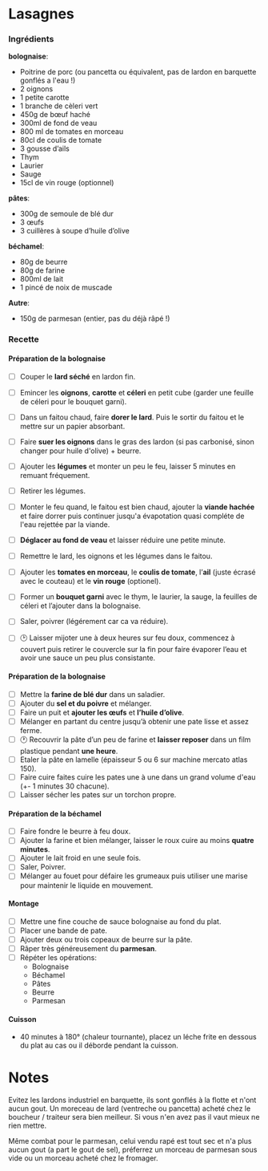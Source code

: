 # Lasagnes

### Ingrédients
**bolognaise**:
- Poitrine de porc (ou pancetta ou équivalent, pas de lardon en barquette gonflés a l'eau !)
- 2 oignons
- 1 petite carotte
- 1 branche de cèleri vert
- 450g de bœuf haché
- 300ml de fond de veau
- 800 ml de tomates en morceau
- 80cl de coulis de tomate
- 3 gousse d’ails
- Thym
- Laurier
- Sauge
- 15cl de vin rouge (optionnel)

**pâtes**:
- 300g de semoule de blé dur
- 3 œufs
- 3 cuillères à soupe d’huile d’olive

**béchamel**:
- 80g de beurre
- 80g de farine
- 800ml de lait
- 1 pincé de noix de muscade

**Autre**:
- 150g de parmesan (entier, pas du déjà râpé !)

### Recette

#### Préparation de la bolognaise
- [ ] Couper le **lard séché** en lardon fin.
- [ ] Emincer les **oignons**, **carotte** et **céleri** en petit cube (garder une feuille de céleri pour le bouquet garni).
- [ ] Dans un faitou chaud, faire **dorer le lard**. Puis le sortir du faitou et le mettre sur un papier absorbant.
- [ ] Faire **suer les oignons** dans le gras des lardon (si pas carbonisé, sinon changer pour huile d'olive) + beurre.
- [ ] Ajouter les **légumes** et monter un peu le feu, laisser 5 minutes en remuant fréquement.
- [ ] Retirer les légumes.
- [ ] Monter le feu quand, le faitou est bien chaud, ajouter la **viande hachée** et faire dorrer puis continuer jusqu'a évapotation quasi compléte de l'eau rejettée par la viande.
- [ ] **Déglacer au fond de veau** et laisser réduire une petite minute.
- [ ] Remettre le lard, les oignons et les légumes dans le faitou.
- [ ] Ajouter les **tomates en morceau**, le **coulis de tomate**, l’**ail** (juste écrasé avec le couteau) et le **vin rouge** (optionel).
- [ ] Former un **bouquet garni** avec le thym, le laurier, la sauge, la feuilles de céleri et l’ajouter dans la bolognaise.
- [ ] Saler, poivrer (légérement car ca va réduire).
- [ ] :clock2: Laisser mijoter une à deux heures sur feu doux, commencez à couvert puis retirer le couvercle sur la fin pour faire évaporer l’eau et avoir une sauce un peu plus consistante.


#### Préparation de la bolognaise
- [ ] Mettre la **farine de blé dur** dans un saladier.
- [ ] Ajouter du **sel et du poivre** et mélanger.
- [ ] Faire un puit et **ajouter les œufs** et **l’huile d’olive**.
- [ ] Mélanger en partant du centre jusqu’à obtenir une pate lisse et assez ferme.
- [ ] :clock1: Recouvrir la pâte d’un peu de farine et **laisser reposer** dans un film plastique pendant **une heure**.
- [ ] Etaler la pâte en lamelle (épaisseur 5 ou 6 sur machine mercato atlas 150). 
- [ ] Faire cuire faites cuire les pates une à une dans un grand volume d'eau (+- 1 minutes 30 chacune).
- [ ] Laisser sécher les pates sur un torchon propre.

#### Préparation de la béchamel
- [ ] Faire fondre le beurre à feu doux.
- [ ] Ajouter la farine et bien mélanger, laisser le roux cuire au moins **quatre minutes**.
- [ ] Ajouter le lait froid en une seule fois.
- [ ] Saler, Poivrer.
- [ ] Mélanger au fouet pour défaire les grumeaux puis utiliser une marise pour maintenir le liquide en mouvement.

#### Montage
- [ ] Mettre une fine couche de sauce bolognaise au fond du plat.
- [ ] Placer une bande de pate.
- [ ] Ajouter deux ou trois copeaux de beurre sur la pâte.
- [ ] Râper très généreusement du **parmesan**.
- [ ] Répéter les opérations:
  - Bolognaise
  - Béchamel
  - Pâtes
  - Beurre
  - Parmesan

#### Cuisson
- 40 minutes à 180° (chaleur tournante), placez un léche frite en dessous du plat au cas ou il déborde pendant la cuisson.

# Notes
Evitez les lardons industriel en barquette, ils sont gonflés à la flotte et n'ont aucun gout. Un moreceau de lard (ventreche ou pancetta) acheté chez le boucheur / traiteur sera bien meilleur. Si vous n'en avez pas il vaut mieux ne rien mettre.

Même combat pour le parmesan, celui vendu rapé est tout sec et n'a plus aucun gout (a part le gout de sel), préferrez un morceau de parmesan sous vide ou un morceau acheté chez le fromager.
